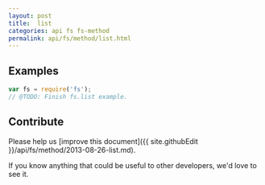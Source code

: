 ```yaml
---
layout: post
title:  list
categories: api fs fs-method
permalink: api/fs/method/list.html
---
```


## Examples

```javascript
var fs = require('fs');
// @TODO: Finish fs.list example.
```

## Contribute

Please help us [improve this document]({{ site.githubEdit }}/api/fs/method/2013-08-26-list.md).

If you know anything that could be useful to other developers, we'd love to see it.


